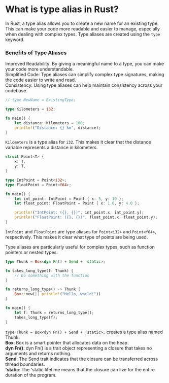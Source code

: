 # What is type alias in Rust?

In Rust, a type alias allows you to create a new name for an existing type. This can make your code more readable and easier to manage, especially when dealing with complex types. Type aliases are created using the `type` keyword.

### Benefits of Type Aliases

Improved Readability: By giving a meaningful name to a type, you can make your code more understandable. <br/>
Simplified Code: Type aliases can simplify complex type signatures, making the code easier to write and read.<br/>
Consistency: Using type aliases can help maintain consistency across your codebase.<br/>

```rust
// type NewName = ExistingType;

type Kilometers = i32;

fn main() {
    let distance: Kilometers = 100;
    println!("Distance: {} km", distance);
}
```

`Kilometers` is a type alias for `i32`. This makes it clear that the distance variable represents a distance in kilometers.

```rust
struct Point<T> {
    x: T,
    y: T,
}

type IntPoint = Point<i32>;
type FloatPoint = Point<f64>;

fn main() {
    let int_point: IntPoint = Point { x: 5, y: 10 };
    let float_point: FloatPoint = Point { x: 1.0, y: 4.0 };

    println!("IntPoint: ({}, {})", int_point.x, int_point.y);
    println!("FloatPoint: ({}, {})", float_point.x, float_point.y);
}
```
`IntPoint` and `FloatPoint` are type aliases for `Point<i32>` and `Point<f64>`, respectively. This makes it clear what type of points are being used.

Type aliases are particularly useful for complex types, such as function pointers or nested types. 

```rust
type Thunk = Box<dyn Fn() + Send + 'static>;

fn takes_long_type(f: Thunk) {
    // Do something with the function
}

fn returns_long_type() -> Thunk {
    Box::new(|| println!("Hello, world!"))
}

fn main() {
    let f: Thunk = returns_long_type();
    takes_long_type(f);
}
```

`type Thunk = Box<dyn Fn() + Send + 'static>;` creates a type alias named Thunk.<br/>
**Box**: Box is a smart pointer that allocates data on the heap.<br/>
**dyn Fn()**: dyn Fn() is a trait object representing a closure that takes no arguments and returns nothing.<br/>
**Send**: The Send trait indicates that the closure can be transferred across thread boundaries.<br/>
**'static**: The 'static lifetime means that the closure can live for the entire duration of the program.<br/>

